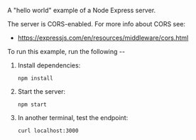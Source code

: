 A "hello world" example of a Node Express server.

The server is CORS-enabled. For more info about CORS see:

* https://expressjs.com/en/resources/middleware/cors.html

To run this example, run the following --

1. Install dependencies:

    `npm install`

2. Start the server:

   `npm start` 

3. In another terminal, test the endpoint:

    `curl localhost:3000`